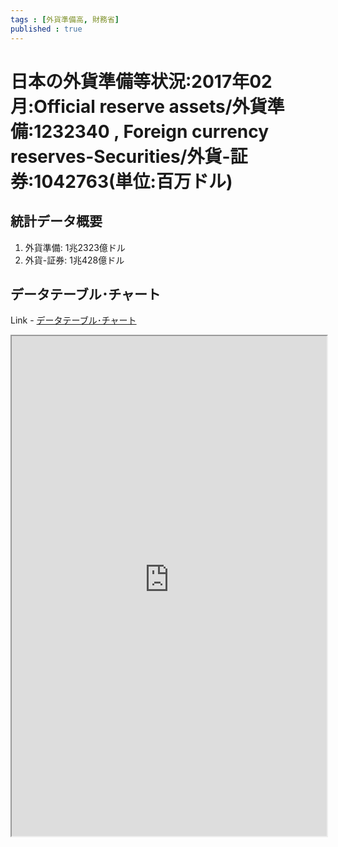 ```yaml
--- 
tags : [外貨準備高, 財務省] 
published : true
---
```

# 日本の外貨準備等状況:2017年02月:Official reserve assets/外貨準備:1232340 , Foreign currency reserves-Securities/外貨-証券:1042763(単位:百万ドル)
## 統計データ概要

1. 外貨準備: 1兆2323億ドル
1. 外貨-証券: 1兆428億ドル
	
## データテーブル･チャート
Link - [データテーブル･チャート](http://knowledgevault.saecanet.com/charts/am-consulting.co.jp-internationalReservesOfJapan.html)
<iframe src="http://knowledgevault.saecanet.com/charts/am-consulting.co.jp-internationalReservesOfJapan.html" width="100%" height="800px"></iframe>